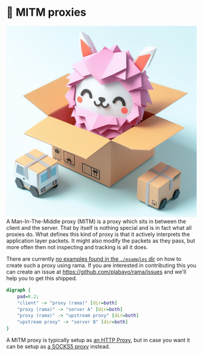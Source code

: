 # 🔎 MITM proxies

<div class="book-article-intro">
    <img src="../img/proxy_llama_mitm.jpeg" alt="artistical representation of rama MITM proxy as llama snooping into cargo packages">
    <div>
        A Man-In-The-Middle proxy (MITM) is a proxy which sits in between the client and the server.
        That by itself is nothing special and is in fact what all proxies do. What defines this kind of
        proxy is that it actively interprets the application layer packets. It might also
        modify the packets as they pass, but more often then not inspecting and tracking
        is all it does.
    </div>
</div>

There are currently
[no examples found in the `./examples` dir](https://github.com/plabayo/rama/tree/main/examples)
on how to create such a proxy using rama. If you are interested in contributing this
you can create an issue at <https://github.com/plabayo/rama/issues> and we'll
help you to get this shipped.

<div class="book-article-image-center">

```dot process
digraph {
    pad=0.2;
    "client" -> "proxy (rama)" [dir=both]
    "proxy (rama)" -> "server A" [dir=both]
    "proxy (rama)" -> "upstream proxy" [dir=both]
    "upstream proxy" -> "server B" [dir=both]
}
```

</div>

A MITM proxy is typically setup as [an HTTP Proxy](./http.md), but in case you
want it can be setup as [a SOCKS5 proxy](./socks5.md) instead.
